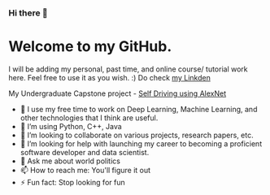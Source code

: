 ### Hi there 👋
# Welcome to my GitHub.

I will be adding my personal, past time, and online course/ tutorial work here. Feel free to use it as you wish. :)
Do check [my Linkden](https://www.linkedin.com/in/naga-k-811374a2/)

My Undergraduate Capstone project - [Self Driving using AlexNet](https://github.com/naga-k/SelfDrivingGTA5)

- 🔭 I use my free time to work on Deep Learning, Machine Learning, and other technologies that I think are useful.
- 🌱 I’m using Python, C++, Java
- 👯 I’m looking to collaborate on various projects, research papers, etc.
- 🤔 I’m looking for help with launching my career to becoming a proficient software developer and data scientist.
- 💬 Ask me about world politics
- 📫 How to reach me: You'll figure it out
- ⚡ Fun fact: Stop looking for fun
